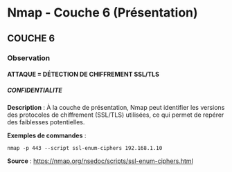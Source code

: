 # Nmap - Couche 6 (Présentation)
## COUCHE 6

### Observation

#### ATTAQUE = DÉTECTION DE CHIFFREMENT SSL/TLS

##### CONFIDENTIALITE

**Description** :
À la couche de présentation, Nmap peut identifier les versions des protocoles de chiffrement (SSL/TLS) utilisées, ce qui permet de repérer des faiblesses potentielles.

**Exemples de commandes** :
```
nmap -p 443 --script ssl-enum-ciphers 192.168.1.10
```

**Source** : https://nmap.org/nsedoc/scripts/ssl-enum-ciphers.html
